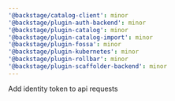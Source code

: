 ```yaml
---
'@backstage/catalog-client': minor
'@backstage/plugin-auth-backend': minor
'@backstage/plugin-catalog': minor
'@backstage/plugin-catalog-import': minor
'@backstage/plugin-fossa': minor
'@backstage/plugin-kubernetes': minor
'@backstage/plugin-rollbar': minor
'@backstage/plugin-scaffolder-backend': minor
---
```


Add identity token to api requests
